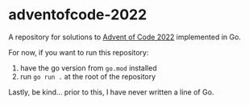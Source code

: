 # adventofcode-2022

A repository for solutions to [Advent of Code 2022](https://adventofcode.com/2022) implemented in Go.

For now, if you want to run this repository:

1. have the go version from `go.mod` installed
2. run `go run .` at the root of the repository

Lastly, be kind... prior to this, I have never written a line of Go. 